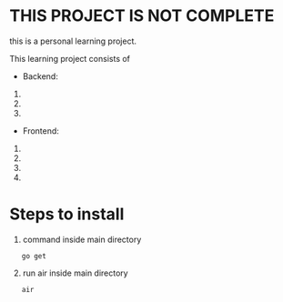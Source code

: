 # THIS PROJECT IS NOT COMPLETE

this is a personal learning project.

This learning project consists of

- Backend:

1. [Golang]: https://go.dev/
2. [GoFiber]: https://gofiber.io/
3. [GORM]: https://gorm.io/index.html

- Frontend:

1. [React (Typescript)]: https://react.dev/
2. [Million.js]: https://million.dev/
3. [Highlight.io]: https://www.highlight.io/
4. [Jotai]: https://jotai.org/

# Steps to install

1. command inside main directory

```
   go get
```

2. run air inside main directory

```
   air
```
